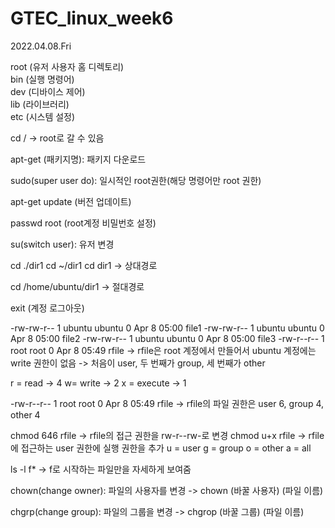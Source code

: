 # GTEC_linux_week6
2022.04.08.Fri

root (유저 사용자 홈 디렉토리)   
bin (실행 명령어)   
dev (디바이스 제어)   
lib (라이브러리)   
etc (시스템 설정)   
   
cd / -> root로 갈 수 있음   

apt-get (패키지명): 패키지 다운로드

sudo(super user do): 일시적인 root권한(해당 명령어만 root 권한)

apt-get update (버전 업데이트)

passwd root (root계정 비밀번호 설정)

su(switch user): 유저 변경

cd ./dir1
cd ~/dir1
cd dir1
-> 상대경로

cd /home/ubuntu/dir1 -> 절대경로

exit (계정 로그아웃)

-rw-rw-r-- 1 ubuntu ubuntu    0 Apr  8 05:00 file1
-rw-rw-r-- 1 ubuntu ubuntu    0 Apr  8 05:00 file2
-rw-rw-r-- 1 ubuntu ubuntu    0 Apr  8 05:00 file3
-rw-r--r-- 1 root   root      0 Apr  8 05:49 rfile
-> rfile은 root 계정에서 만들어서 ubuntu 계정에는 write 권한이 없음
-> 처음이 user, 두 번째가 group, 세 번째가 other

r = read -> 4
w= write -> 2
x = execute -> 1

-rw-r--r-- 1 root   root      0 Apr  8 05:49 rfile
-> rfile의 파일 권한은 user 6, group 4, other 4

chmod 646 rfile -> rfile의 접근 권한을 rw-r--rw-로 변경
chmod u+x rfile -> rfile에 접근하는 user 권한에 실행 권한을 추가
u = user
g = group
o = other
a = all

ls -l f* -> f로 시작하는 파일만을 자세하게 보여줌

chown(change owner): 파일의 사용자를 변경
-> chown (바꿀 사용자) (파일 이름)

chgrp(change group): 파일의 그룹을 변경
-> chgrop (바꿀 그룹) (파일 이름)
